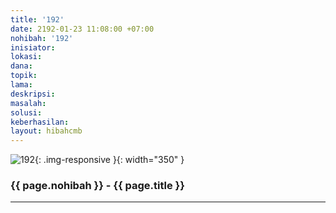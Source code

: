 ```yaml
---
title: '192'
date: 2192-01-23 11:08:00 +07:00
nohibah: '192'
inisiator: 
lokasi: 
dana: 
topik: 
lama: 
deskripsi: 
masalah: 
solusi: 
keberhasilan: 
layout: hibahcmb
---
```


![192](/static/img/hibahcmb/192.png){: .img-responsive }{: width="350" }

### {{ page.nohibah }} - {{ page.title }}

---
